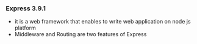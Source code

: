 ### Express 3.9.1

* it is a web framework that enables to write web application on node js platform
* Middleware and Routing are two features of Express

